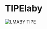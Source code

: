 # TIPElaby
![LMABY TIPE](https://github.com/JustFurax/TIPElaby/assets/32780530/d283a8c8-ef18-475a-94e7-0b3a704bb576)
